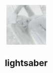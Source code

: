 <p align="center">
<img
src="./.github/pfp.jpg"
height="128"
/>
<h1 align="center">lightsaber</h1>
</p>